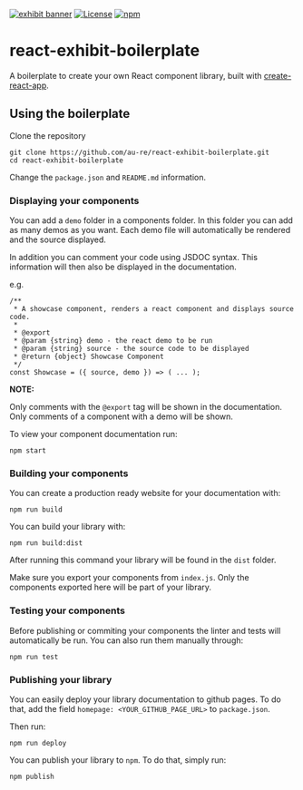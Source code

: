 [![exhibit banner](https://raw.githubusercontent.com/au-re/react-exhibit/gh-pages/static/media/exhibit.png)](https://au-re.github.io/react-exhibit-boilerplate/)
[![License](https://img.shields.io/packagist/l/doctrine/orm.svg?style=flat-square)](https://github.com/au-re/react-exhibit-boilerplate/blob/master/LICENSE)
[![npm](https://img.shields.io/npm/v/npm.svg?style=flat-square)](https://www.npmjs.com/package/react-exhibit-boilerplate)

# react-exhibit-boilerplate

A boilerplate to create your own React component library, built with [create-react-app](https://github.com/facebookincubator/create-react-app).

## Using the boilerplate

Clone the repository

```
git clone https://github.com/au-re/react-exhibit-boilerplate.git
cd react-exhibit-boilerplate
```

Change the `package.json` and `README.md` information.

### Displaying your components

You can add a `demo` folder in a components folder. In this folder you can add
as many demos as you want. Each demo file will automatically be rendered and
the source displayed.

In addition you can comment your code using JSDOC syntax. This information will
then also be displayed in the documentation.

e.g.
```
/**
 * A showcase component, renders a react component and displays source code.
 *
 * @export
 * @param {string} demo - the react demo to be run
 * @param {string} source - the source code to be displayed
 * @return {object} Showcase Component
 */
const Showcase = ({ source, demo }) => ( ... );
```

**NOTE:**

Only comments with the `@export` tag will be shown in the documentation.
Only comments of a component with a demo will be shown.

To view your component documentation run:

```
npm start
```

### Building your components

You can create a production ready website for your documentation with:

```
npm run build
```

You can build your library with:

```
npm run build:dist
```

After running this command your library will be found in the `dist` folder.

Make sure you export your components from `index.js`. Only the components
exported here will be part of your library.

### Testing your components

Before publishing or commiting your components the linter and tests will
automatically be run. You can also run them manually through:

```
npm run test
```

### Publishing your library

You can easily deploy your library documentation to github pages. To do that,
add the field `homepage: <YOUR_GITHUB_PAGE_URL>` to `package.json`.

Then run:
```
npm run deploy
```

You can publish your library to `npm`. To do that, simply run:

`npm publish`
